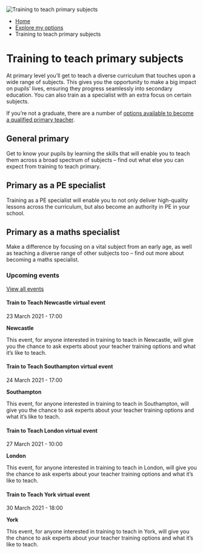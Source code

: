 <img alt="Training to teach primary subjects" src="https://getintoteaching.education.gov.uk/sites/default/files/hero\_banner/DFE\_Lowther\_Room%203R\_5700-3cr.png"></img>

*   [Home](/)
*   [Explore my options](/explore-my-options)
*   Training to teach primary subjects

Training to teach primary subjects
==================================

At primary level you’ll get to teach a diverse curriculum that touches upon a wide range of subjects. This gives you the opportunity to make a big impact on pupils’ lives, ensuring they progress seamlessly into secondary education. You can also train as a specialist with an extra focus on certain subjects.

If you’re not a graduate, there are a number of [options available to become a qualified primary teacher](https://getintoteaching.education.gov.uk/explore-my-options/teacher-training-routes/university-led-training/university-led-undergraduate-training).

[](/explore-my-options/training-to-teach-primary-subjects/training-to-teach-general-primary)

General primary
---------------

Get to know your pupils by learning the skills that will enable you to teach them across a broad spectrum of subjects – find out what else you can expect from training to teach primary.

[](/explore-my-options/training-to-teach-primary-subjects/training-to-teach-primary-as-a-pe-specialist)

Primary as a PE specialist
--------------------------

Training as a PE specialist will enable you to not only deliver high-quality lessons across the curriculum, but also become an authority in PE in your school.

[](/explore-my-options/training-to-teach-primary-subjects/training-to-teach-primary-as-a-maths-specialist)

Primary as a maths specialist
-----------------------------

Make a difference by focusing on a vital subject from an early age, as well as teaching a diverse range of other subjects too – find out more about becoming a maths specialist.

### Upcoming events

[View all events](/teaching-events)

[](/teaching-events/train-to-teach-events/train-to-teach-newcastle-virtual-event-230321)

#### Train to Teach Newcastle virtual event

23 March 2021 - 17:00

**Newcastle**

This event, for anyone interested in training to teach in Newcastle, will give you the chance to ask experts about your teacher training options and what it’s like to teach.

[](/teaching-events/train-to-teach-events/train-to-teach-southampton-virtual-event-240321)

#### Train to Teach Southampton virtual event

24 March 2021 - 17:00

**Southampton**

This event, for anyone interested in training to teach in Southampton, will give you the chance to ask experts about your teacher training options and what it’s like to teach.

[](/teaching-events/train-to-teach-events/train-to-teach-london-virtual-event-270321)

#### Train to Teach London virtual event

27 March 2021 - 10:00

**London**

This event, for anyone interested in training to teach in London, will give you the chance to ask experts about your teacher training options and what it’s like to teach.

[](/teaching-events/train-to-teach-events/train-to-teach-york-virtual-event-300321)

#### Train to Teach York virtual event

30 March 2021 - 18:00

**York**

This event, for anyone interested in training to teach in York, will give you the chance to ask experts about your teacher training options and what it’s like to teach.